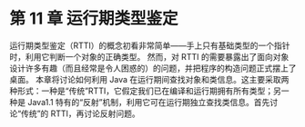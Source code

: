 # 第 11 章 运行期类型鉴定

运行期类型鉴定（RTTI）的概念初看非常简单——手上只有基础类型的一个指针时，利用它判断一个对象的正确类型。
然而，对 RTTI 的需要暴露出了面向对象设计许多有趣（而且经常是令人困惑的）的问题，并把程序的构造问题正式摆上了桌面。
本章将讨论如何利用 Java 在运行期间查找对象和类信息。这主要采取两种形式：一种是“传统”RTTI，它假定我们已在编译和运行期拥有所有类型；另一种是 Java1.1 特有的“反射”机制，利用它可在运行期独立查找类信息。首先讨论“传统”的 RTTI，再讨论反射问题。
